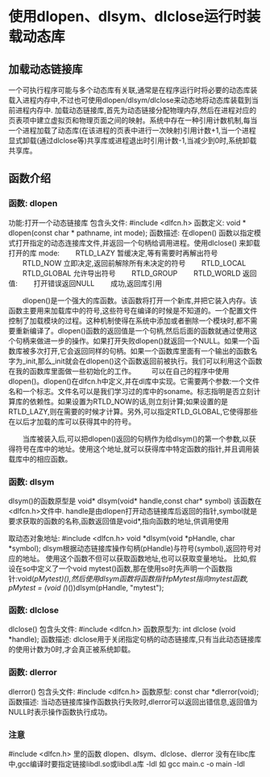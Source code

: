 # 使用dlopen、dlsym、dlclose运行时装载动态库

## 加载动态链接库
一个可执行程序可能与多个动态库有关联,通常是在程序运行时将必要的动态库装载入进程内存中,不过也可使用dlopen/dlsym/dlclose来动态地将动态库装载到当前进程内存中.
加载动态链接库,首先为动态链接分配物理内存,然后在进程对应的页表项中建立虚拟页和物理页面之间的映射。系统中存在一种引用计数机制,每当一个进程加载了动态库(在该进程的页表中进行一次映射)引用计数+1,当一个进程显式卸载(通过dlclose等)共享库或进程退出时引用计数-1,当减少到0时,系统卸载共享库。

## 函数介绍
### 函数: dlopen
功能:打开一个动态链接库
包含头文件: #include <dlfcn.h>
函数定义: void * dlopen(const char * pathname, int mode);
函数描述: 在dlopen() 函数以指定模式打开指定的动态连接库文件,并返回一个句柄给调用进程。使用dlclose() 来卸载打开的库
mode:
　　RTLD_LAZY 暂缓决定,等有需要时再解出符号
　　RTLD_NOW 立即决定,返回前解除所有未决定的符号
　　RTLD_LOCAL
　　RTLD_GLOBAL 允许导出符号
　　RTLD_GROUP
　　RTLD_WORLD
返回值:
　　打开错误返回NULL
　　成功,返回库引用

　　dlopen()是一个强大的库函数。该函数将打开一个新库,并把它装入内存。该函数主要用来加载库中的符号,这些符号在编译的时候是不知道的。一个配置文件控制了加载模块的过程。这种机制使得在系统中添加或者删除一个模块时,都不需要重新编译了。dlopen()函数的返回值是一个句柄,然后后面的函数就通过使用这个句柄来做进一步的操作。如果打开失败dlopen()就返回一个NULL。如果一个函数库被多次打开,它会返回同样的句柄。如果一个函数库里面有一个输出的函数名字为_init,那么_init就会在dlopen()这个函数返回前被执行。我们可以利用这个函数在我的函数库里面做一些初始化的工作。
　　可以在自己的程序中使用 dlopen()。dlopen()在dlfcn.h中定义,并在dl库中实现。它需要两个参数:一个文件名和一个标志。文件名可以是我们学习过的库中的soname。标志指明是否立刻计算库的依赖性。如果设置为RTLD_NOW的话,则立刻计算;如果设置的是RTLD_LAZY,则在需要的时候才计算。另外,可以指定RTLD_GLOBAL,它使得那些在以后才加载的库可以获得其中的符号。

　　当库被装入后,可以把dlopen()返回的句柄作为给dlsym()的第一个参数,以获得符号在库中的地址。使用这个地址,就可以获得库中特定函数的指针,并且调用装载库中的相应函数。


### 函数: dlsym
dlsym()的函数原型是 void* dlsym(void* handle,const char* symbol) 该函数在<dlfcn.h>文件中.
handle是由dlopen打开动态链接库后返回的指针,symbol就是要求获取的函数的名称,函数返回值是void*,指向函数的地址,供调用使用

取动态对象地址:
#include <dlfcn.h>
void *dlsym(void *pHandle, char *symbol);
dlsym根据动态链接库操作句柄(pHandle)与符号(symbol),返回符号对应的地址。
使用这个函数不但可以获取函数地址,也可以获取变量地址。
比如,假设在so中定义了一个void mytest()函数,那在使用so时先声明一个函数指针:void(*pMytest)(),然后使用dlsym函数将函数指针pMytest指向mytest函数,
pMytest = (void (*)())dlsym(pHandle, "mytest");


### 函数: dlclose
dlclose() 包含头文件: #include <dlfcn.h>
函数原型为: int dlclose (void *handle);
函数描述: dlclose用于关闭指定句柄的动态链接库,只有当此动态链接库的使用计数为0时,才会真正被系统卸载。


### 函数: dlerror
dlerror() 包含头文件: #include <dlfcn.h>
函数原型: const char *dlerror(void);
函数描述: 当动态链接库操作函数执行失败时,dlerror可以返回出错信息,返回值为NULL时表示操作函数执行成功。

### 注意
#include <dlfcn.h> 里的函数 dlopen、dlsym、dlclose、dlerror 没有在libc库中,gcc编译时要指定链接libdl.so或libdl.a库 -ldl
如 gcc main.c -o main -ldl
